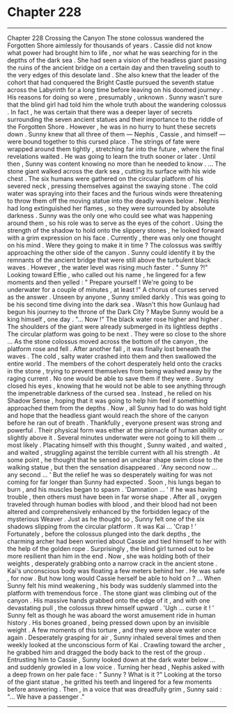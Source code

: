 
# Chapter 228


---

Chapter 228 Crossing the Canyon
The stone colossus wandered the Forgotten Shore aimlessly for thousands of years . Cassie did not know what power had brought him to life , nor what he was searching for in the depths of the dark sea .
She had seen a vision of the headless giant passing the ruins of the ancient bridge on a certain day and then traveling south to the very edges of this desolate land . She also knew that the leader of the cohort that had conquered the Bright Castle pursued the seventh statue across the Labyrinth for a long time before leaving on his doomed journey .
His reasons for doing so were , presumably , unknown .
Sunny wasn't sure that the blind girl had told him the whole truth about the wandering colossus . In fact , he was certain that there was a deeper layer of secrets surrounding the seven ancient statues and their importance to the riddle of the Forgotten Shore .
However , he was in no hurry to hunt these secrets down . Sunny knew that all three of them — Nephis , Cassie , and himself — were bound together to this cursed place . The strings of fate were wrapped around them tightly , stretching far into the future , where the final revelations waited . He was going to learn the truth sooner or later .
Until then , Sunny was content knowing no more than he needed to know .
… The stone giant walked across the dark sea , cutting its surface with his wide chest . The six humans were gathered on the circular platform of his severed neck , pressing themselves against the swaying stone . The cold water was spraying into their faces and the furious winds were threatening to throw them off the moving statue into the deadly waves below .
Nephis had long extinguished her flames , so they were surrounded by absolute darkness . Sunny was the only one who could see what was happening around them , so his role was to serve as the eyes of the cohort .
Using the strength of the shadow to hold onto the slippery stones , he looked forward with a grim expression on his face .
Currently , there was only one thought on his mind .
Were they going to make it in time ?
The colossus was swiftly approaching the other side of the canyon . Sunny could identify it by the remnants of the ancient bridge that were still above the turbulent black waves . However , the water level was rising much faster .
" Sunny ?!"
Looking toward Effie , who called out his name , he lingered for a few moments and then yelled :
" Prepare yourself ! We're going to be underwater for a couple of minutes , at least !"
A chorus of curses served as the answer .
Unseen by anyone , Sunny smiled darkly .
This was going to be his second time diving into the dark sea . Wasn't this how Gunlaug had begun his journey to the throne of the Dark City ?
Maybe Sunny would be a king himself , one day .
"... Now !"
The black water rose higher and higher . The shoulders of the giant were already submerged in its lightless depths . The circular platform was going to be next .
They were so close to the shore …
As the stone colossus moved across the bottom of the canyon , the platform rose and fell . After another fall , it was finally lost beneath the waves .
The cold , salty water crashed into them and then swallowed the entire world . The members of the cohort desperately held onto the cracks in the stone , trying to prevent themselves from being washed away by the raging current .
No one would be able to save them if they were .
Sunny closed his eyes , knowing that he would not be able to see anything through the impenetrable darkness of the cursed sea . Instead , he relied on his Shadow Sense , hoping that it was going to help him feel if something approached them from the depths .
Now , all Sunny had to do was hold tight and hope that the headless giant would reach the shore of the canyon before he ran out of breath .
Thankfully , everyone present was strong and powerful . Their physical form was either at the pinnacle of human ability or slightly above it . Several minutes underwater were not going to kill them … most likely .
Placating himself with this thought , Sunny waited , and waited , and waited , struggling against the terrible current with all his strength . At some point , he thought that he sensed an unclear shape swim close to the walking statue , but then the sensation disappeared .
'Any second now … any second … '
But the relief he was so desperately waiting for was not coming for far longer than Sunny had expected . Soon , his lungs began to burn , and his muscles began to spasm .
'Damnation … '
If he was having trouble , then others must have been in far worse shape . After all , oxygen traveled through human bodies with blood , and their blood had not been altered and comprehensively enhanced by the forbidden legacy of the mysterious Weaver .
Just as he thought so , Sunny felt one of the six shadows slipping from the circular platform .
It was Kai …
'Crap ! '
Fortunately , before the colossus plunged into the dark depths , the charming archer had been worried about Cassie and tied himself to her with the help of the golden rope . Surprisingly , the blind girl turned out to be more resilient than him in the end . Now , she was holding both of their weights , desperately grabbing onto a narrow crack in the ancient stone .
Kai's unconscious body was floating a few meters behind her . He was safe , for now .
But how long would Cassie herself be able to hold on ?
… When Sunny felt his mind weakening , his body was suddenly slammed into the platform with tremendous force .
The stone giant was climbing out of the canyon . His massive hands grabbed onto the edge of it , and with one devastating pull , the colossus threw himself upward .
'Ugh … curse it ! '
Sunny felt as though he was aboard the worst amusement ride in human history . His bones groaned , being pressed down upon by an invisible weight .
A few moments of this torture , and they were above water once again .
Desperately grasping for air , Sunny inhaled several times and then weekly looked at the unconscious form of Kai . Crawling toward the archer , he grabbed him and dragged the body back to the rest of the group .
Entrusting him to Cassie , Sunny looked down at the dark water below … and suddenly growled in a low voice .
Turning her head , Nephis asked with a deep frown on her pale face :
" Sunny ? What is it ?"
Looking at the torso of the giant statue , he gritted his teeth and lingered for a few moments before answering .
Then , in a voice that was dreadfully grim , Sunny said :
"... We have a passenger ."

---

